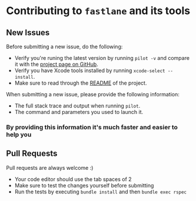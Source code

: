 # Contributing to `fastlane` and its tools

## New Issues

Before submitting a new issue, do the following:

- Verify you're runing the latest version by running `pilot -v` and compare it with the [project page on GitHub](https://github.com/fastlane/pilot).
- Verify you have Xcode tools installed by running `xcode-select --install`.
- Make sure to read through the [README](https://github.com/KrauseFx/pilot) of the project.


When submitting a new issue, please provide the following information:

- The full stack trace and output when running `pilot`.
- The command and parameters you used to launch it.

### By providing this information it's much faster and easier to help you


## Pull Requests

Pull requests are always welcome :) 

- Your code editor should use the tab spaces of 2
- Make sure to test the changes yourself before submitting
- Run the tests by executing `bundle install` and then `bundle exec rspec`

